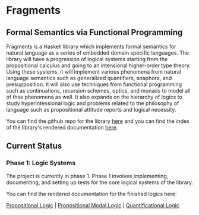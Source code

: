 # Fragments
## Formal Semantics via Functional Programming

Fragments is a Haskell library which implements formal semantics for natural 
language as a series of embedded domain specific languages. The library will have 
a progression of logical systems starting from the propositional calculus and 
going to an intensional higher-order type theory. Using these systems, it will 
implement various phenomena from natural language semantics such as generalized 
quantifiers, anaphora, and presupposition. It will also use techniques from 
functional programming such as continuations, recursion schemes, optics, and 
monads to model all of thse phenomena as well. It also expands on the hierarchy of 
logics to study hyperintensional logic and problems related to the philosophy of 
language such as propositional attitude reports and logical necessity.

You can find the github repo for the library 
[here](https://github.com/KripkesBeard/fragments) 
and you can find the index
of the library's rendered documentation 
[here](https://kripkesbeard.github.io/fragments).

## Current Status 

### Phase 1: Logic Systems

The project is currently in phase 1. Phase 1 involves implementing, documenting, 
and setting up tests for the core logical systems of the library.

You can find the rendered documentation for the finished logics here:

[Propositional Logic](https://kripkesbeard.github.io/fragments/Semantics-Logic-Propositional.html) | 
[Propositional Modal Logic](https://kripkesbeard.github.io/fragments/Semantics-Logic-PropositionalModal.html) |
[Quantificational Logic](https://kripkesbeard.github.io/fragments/Semantics-Logic-Quantificational.html)